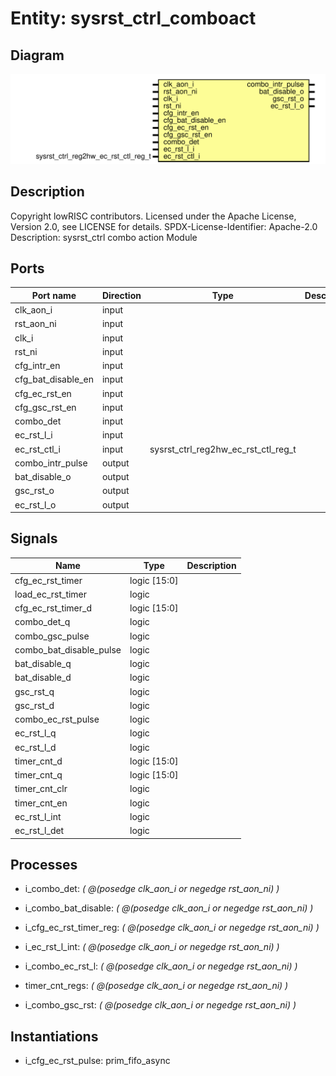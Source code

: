 # Entity: sysrst_ctrl_comboact
## Diagram
![Diagram](sysrst_ctrl_comboact.svg "Diagram")
## Description
Copyright lowRISC contributors.
 Licensed under the Apache License, Version 2.0, see LICENSE for details.
 SPDX-License-Identifier: Apache-2.0
 Description: sysrst_ctrl combo action Module
 
## Ports
| Port name          | Direction | Type                                | Description |
| ------------------ | --------- | ----------------------------------- | ----------- |
| clk_aon_i          | input     |                                     |             |
| rst_aon_ni         | input     |                                     |             |
| clk_i              | input     |                                     |             |
| rst_ni             | input     |                                     |             |
| cfg_intr_en        | input     |                                     |             |
| cfg_bat_disable_en | input     |                                     |             |
| cfg_ec_rst_en      | input     |                                     |             |
| cfg_gsc_rst_en     | input     |                                     |             |
| combo_det          | input     |                                     |             |
| ec_rst_l_i         | input     |                                     |             |
| ec_rst_ctl_i       | input     | sysrst_ctrl_reg2hw_ec_rst_ctl_reg_t |             |
| combo_intr_pulse   | output    |                                     |             |
| bat_disable_o      | output    |                                     |             |
| gsc_rst_o          | output    |                                     |             |
| ec_rst_l_o         | output    |                                     |             |
## Signals
| Name                    | Type         | Description |
| ----------------------- | ------------ | ----------- |
| cfg_ec_rst_timer        | logic [15:0] |             |
| load_ec_rst_timer       | logic        |             |
| cfg_ec_rst_timer_d      | logic [15:0] |             |
| combo_det_q             | logic        |             |
| combo_gsc_pulse         | logic        |             |
| combo_bat_disable_pulse | logic        |             |
| bat_disable_q           | logic        |             |
| bat_disable_d           | logic        |             |
| gsc_rst_q               | logic        |             |
| gsc_rst_d               | logic        |             |
| combo_ec_rst_pulse      | logic        |             |
| ec_rst_l_q              | logic        |             |
| ec_rst_l_d              | logic        |             |
| timer_cnt_d             | logic [15:0] |             |
| timer_cnt_q             | logic [15:0] |             |
| timer_cnt_clr           | logic        |             |
| timer_cnt_en            | logic        |             |
| ec_rst_l_int            | logic        |             |
| ec_rst_l_det            | logic        |             |
## Processes
- i_combo_det: _( @(posedge clk_aon_i or negedge rst_aon_ni) )_

- i_combo_bat_disable: _( @(posedge clk_aon_i or negedge rst_aon_ni) )_

- i_cfg_ec_rst_timer_reg: _( @(posedge clk_aon_i or negedge rst_aon_ni) )_

- i_ec_rst_l_int: _( @(posedge clk_aon_i or negedge rst_aon_ni) )_

- i_combo_ec_rst_l: _( @(posedge clk_aon_i or negedge rst_aon_ni) )_

- timer_cnt_regs: _( @(posedge clk_aon_i or negedge rst_aon_ni) )_

- i_combo_gsc_rst: _( @(posedge clk_aon_i or negedge rst_aon_ni) )_

## Instantiations
- i_cfg_ec_rst_pulse: prim_fifo_async

